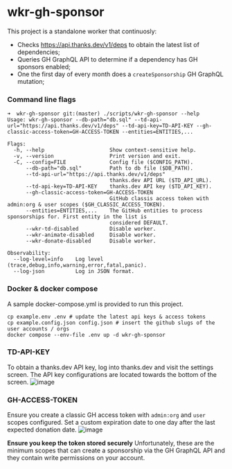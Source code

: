# wkr-gh-sponsor

This project is a standalone worker that continuosly:
  - Checks https://api.thanks.dev/v1/deps to obtain the latest list of dependencies;
  - Queries GH GraphQL API to determine if a dependency has GH sponsors enabled;
  - One the first day of every month does a `createSponsorship` GH GraphQL mutation;

### Command line flags
```
➜  wkr-gh-sponsor git:(master) ./scripts/wkr-gh-sponsor --help
Usage: wkr-gh-sponsor --db-path="db.sql" --td-api-url="https://api.thanks.dev/v1/deps" --td-api-key=TD-API-KEY --gh-classic-access-token=GH-ACCESS-TOKEN --entities=ENTITIES,...

Flags:
  -h, --help                     Show context-sensitive help.
  -v, --version                  Print version and exit.
  -C, --config=FILE              Config file ($CONFIG_PATH).
      --db-path="db.sql"         Path to db file ($DB_PATH).
      --td-api-url="https://api.thanks.dev/v1/deps"
                                 thanks.dev API URL ($TD_API_URL).
      --td-api-key=TD-API-KEY    thanks.dev API key ($TD_API_KEY).
      --gh-classic-access-token=GH-ACCESS-TOKEN
                                 GitHub classis access token with admin:org & user scopes ($GH_CLASSIC_ACCESS_TOKEN).
      --entities=ENTITIES,...    The GitHub entities to process sponsorships for. First entity in the list is
                                 considered DEFAULT.
      --wkr-td-disabled          Disable worker.
      --wkr-animate-disabled     Disable worker.
      --wkr-donate-disabled      Disable worker.

Observability:
  --log-level=info    Log level (trace,debug,info,warning,error,fatal,panic).
  --log-json          Log in JSON format.
```

### Docker & docker compose
A sample docker-compose.yml is provided to run this project.
```
cp example.env .env # update the latest api keys & access tokens
cp example.config.json config.json # insert the github slugs of the user accounts / orgs
docker compose --env-file .env up -d wkr-gh-sponsor
```

### TD-API-KEY
To obtain a thanks.dev API key, log into thanks.dev and visit the settings screen. The API key configurations are located towards the bottom of the screen.
![image](https://github.com/thnxdev/wkr-gh-sponsor/assets/72539235/9ff22805-164d-47ba-a71a-07e7cb6d832a)

### GH-ACCESS-TOKEN
Ensure you create a classic GH access token with `admin:org` and `user` scopes configured. Set a custom expiration date to one day after the last expected donation date.
![image](https://github.com/thnxdev/wkr-gh-sponsor/assets/72539235/69f248a8-2351-471e-84d5-43eeba9d3f5f)

**Ensure you keep the token stored securely**
Unfortunately, these are the minimum scopes that can create a sponsorship via the GH GraphQL API and they contain write permissions on your account.

